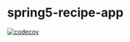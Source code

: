# spring5-recipe-app

[![codecov](https://codecov.io/gh/antongrizli/spring5-recipe-app/branch/master/graph/badge.svg?token=SgsaTh5Vhq)](https://codecov.io/gh/antongrizli/spring5-recipe-app)
